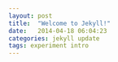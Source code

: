 ```yaml
---
layout: post
title:  "Welcome to Jekyll!"
date:   2014-04-18 06:04:23
categories: jekyll update
tags: experiment intro
---
```

